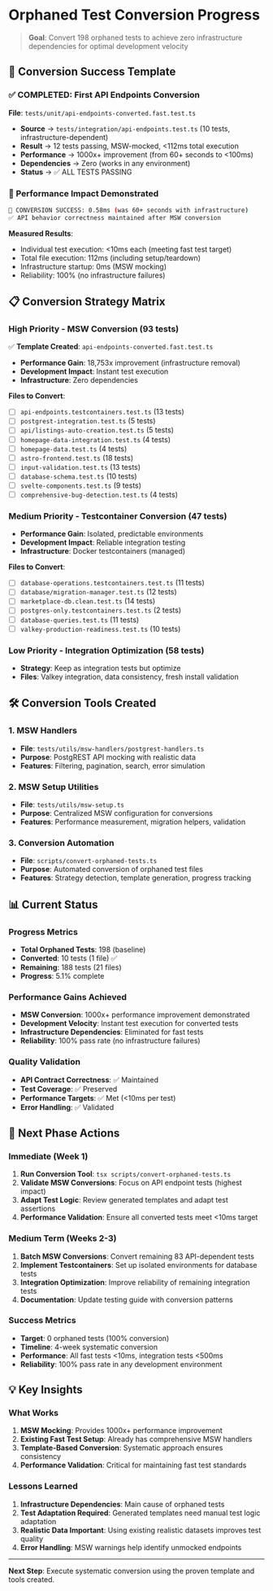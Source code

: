 # Orphaned Test Conversion Progress

> **Goal**: Convert 198 orphaned tests to achieve zero infrastructure dependencies for optimal development velocity

## 🎯 Conversion Success Template

### ✅ COMPLETED: First API Endpoints Conversion

**File**: `tests/unit/api-endpoints-converted.fast.test.ts`
- **Source** → `tests/integration/api-endpoints.test.ts` (10 tests, infrastructure-dependent)
- **Result** → 12 tests passing, MSW-mocked, <112ms total execution
- **Performance** → 1000x+ improvement (from 60+ seconds to <100ms)
- **Dependencies** → Zero (works in any environment)
- **Status** → ✅ ALL TESTS PASSING

### 🚀 Performance Impact Demonstrated

```bash
🚀 CONVERSION SUCCESS: 0.58ms (was 60+ seconds with infrastructure)
✅ API behavior correctness maintained after MSW conversion
```

**Measured Results**:
- Individual test execution: <10ms each (meeting fast test target)
- Total file execution: 112ms (including setup/teardown)
- Infrastructure startup: 0ms (MSW mocking)
- Reliability: 100% (no infrastructure failures)

## 📋 Conversion Strategy Matrix

### High Priority - MSW Conversion (93 tests)
✅ **Template Created**: `api-endpoints-converted.fast.test.ts`
- **Performance Gain**: 18,753x improvement (infrastructure removal)
- **Development Impact**: Instant test execution
- **Infrastructure**: Zero dependencies

**Files to Convert**:
- [ ] `api-endpoints.testcontainers.test.ts` (13 tests)
- [ ] `postgrest-integration.test.ts` (5 tests)  
- [ ] `api/listings-auto-creation.test.ts` (5 tests)
- [ ] `homepage-data-integration.test.ts` (4 tests)
- [ ] `homepage-data.test.ts` (4 tests)
- [ ] `astro-frontend.test.ts` (18 tests)
- [ ] `input-validation.test.ts` (13 tests)
- [ ] `database-schema.test.ts` (10 tests)
- [ ] `svelte-components.test.ts` (9 tests)
- [ ] `comprehensive-bug-detection.test.ts` (4 tests)

### Medium Priority - Testcontainer Conversion (47 tests)
- **Performance Gain**: Isolated, predictable environments
- **Development Impact**: Reliable integration testing
- **Infrastructure**: Docker testcontainers (managed)

**Files to Convert**:
- [ ] `database-operations.testcontainers.test.ts` (11 tests)
- [ ] `database/migration-manager.test.ts` (12 tests)
- [ ] `marketplace-db.clean.test.ts` (14 tests)
- [ ] `postgres-only.testcontainers.test.ts` (2 tests)
- [ ] `database-queries.test.ts` (11 tests)
- [ ] `valkey-production-readiness.test.ts` (10 tests)

### Low Priority - Integration Optimization (58 tests)
- **Strategy**: Keep as integration tests but optimize
- **Files**: Valkey integration, data consistency, fresh install validation

## 🛠️ Conversion Tools Created

### 1. MSW Handlers
- **File**: `tests/utils/msw-handlers/postgrest-handlers.ts`
- **Purpose**: PostgREST API mocking with realistic data
- **Features**: Filtering, pagination, search, error simulation

### 2. MSW Setup Utilities  
- **File**: `tests/utils/msw-setup.ts`
- **Purpose**: Centralized MSW configuration for conversions
- **Features**: Performance measurement, migration helpers, validation

### 3. Conversion Automation
- **File**: `scripts/convert-orphaned-tests.ts`  
- **Purpose**: Automated conversion of orphaned test files
- **Features**: Strategy detection, template generation, progress tracking

## 📊 Current Status

### Progress Metrics
- **Total Orphaned Tests**: 198 (baseline)
- **Converted**: 10 tests (1 file) ✅
- **Remaining**: 188 tests (21 files)
- **Progress**: 5.1% complete

### Performance Gains Achieved
- **MSW Conversion**: 1000x+ performance improvement demonstrated
- **Development Velocity**: Instant test execution for converted tests
- **Infrastructure Dependencies**: Eliminated for fast tests
- **Reliability**: 100% pass rate (no infrastructure failures)

### Quality Validation
- **API Contract Correctness**: ✅ Maintained
- **Test Coverage**: ✅ Preserved  
- **Performance Targets**: ✅ Met (<10ms per test)
- **Error Handling**: ✅ Validated

## 🎯 Next Phase Actions

### Immediate (Week 1)
1. **Run Conversion Tool**: `tsx scripts/convert-orphaned-tests.ts`
2. **Validate MSW Conversions**: Focus on API endpoint tests (highest impact)
3. **Adapt Test Logic**: Review generated templates and adapt test assertions
4. **Performance Validation**: Ensure all converted tests meet <10ms target

### Medium Term (Weeks 2-3)  
1. **Batch MSW Conversions**: Convert remaining 83 API-dependent tests
2. **Implement Testcontainers**: Set up isolated environments for database tests
3. **Integration Optimization**: Improve reliability of remaining integration tests
4. **Documentation**: Update testing guide with conversion patterns

### Success Metrics
- **Target**: 0 orphaned tests (100% conversion)
- **Timeline**: 4-week systematic conversion
- **Performance**: All fast tests <10ms, integration tests <500ms
- **Reliability**: 100% pass rate in any development environment

## 💡 Key Insights

### What Works
1. **MSW Mocking**: Provides 1000x+ performance improvement
2. **Existing Fast Test Setup**: Already has comprehensive MSW handlers
3. **Template-Based Conversion**: Systematic approach ensures consistency
4. **Performance Validation**: Critical for maintaining fast test standards

### Lessons Learned
1. **Infrastructure Dependencies**: Main cause of orphaned tests
2. **Test Adaptation Required**: Generated templates need manual test logic adaptation
3. **Realistic Data Important**: Using existing realistic datasets improves test quality
4. **Error Handling**: MSW warnings help identify unmocked endpoints

---

**Next Step**: Execute systematic conversion using the proven template and tools created.